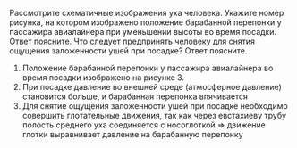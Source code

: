 Рассмотрите схематичные изображения уха человека. Укажите номер рисунка, на котором изображено положение барабанной перепонки у пассажира авиалайнера при уменьшении высоты во время посадки. Ответ поясните. Что следует предпринять человеку для снятия ощущения заложенности ушей при посадке? Ответ поясните.

1. Положение барабанной перепонки у пассажира авиалайнера во время посадки изображено на рисунке 3. 
2. При посадке давление во внешней среде (атмосферное давление) становится больше, и барабанная перепонка впячивается    
3. Для снятие ощущения заложенности ушей при посадке необходимо совершить глотательные движения, так как через евстахиеву трубу полость среднего уха соединяется с носоглоткой => движение глотки выравнивает давление на барабанную перепонку